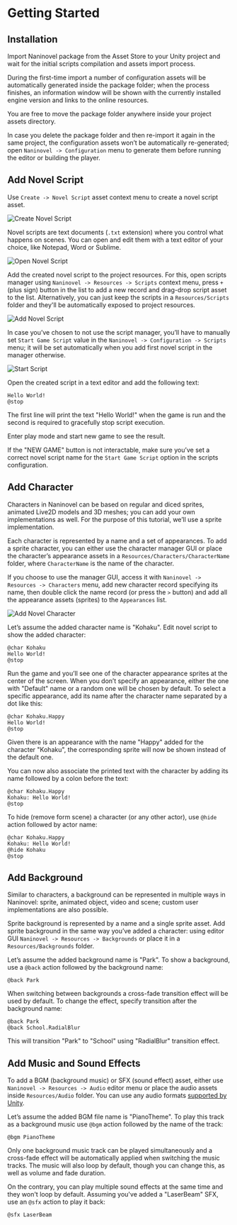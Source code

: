 ﻿# Getting Started

## Installation
Import Naninovel package from the Asset Store to your Unity project and wait for the initial scripts compilation and assets import process.

During the first-time import a number of configuration assets will be automatically generated inside the package folder; when the process finishes, an information window will be shown with the currently installed engine version and links to the online resources.

You are free to move the package folder anywhere inside your project assets directory.

In case you delete the package folder and then re-import it again in the same project, the configuration assets won’t be automatically re-generated; open `Naninovel -> Configuration` menu to generate them before running the editor or building the player.

## Add Novel Script
Use `Create -> Novel Script` asset context menu to create a novel script asset. 

![Create Novel Script](/guide/create-script.png)

Novel scripts are text documents (`.txt` extension) where you control what happens on scenes. You can open and edit them with a text editor of your choice, like Notepad, Word or Sublime.

![Open Novel Script](/guide/open-script.png)

Add the created novel script to the project resources. For this, open scripts manager using `Naninovel -> Resources -> Scripts` context menu, press `+` (plus sign) button in the list to add a new record and drag-drop script asset to the list. Alternatively, you can just keep the scripts in a `Resources/Scripts` folder and they'll be automatically exposed to project resources.

![Add Novel Script](/guide/add-script.png)

In case you’ve chosen to not use the script manager, you’ll have to manually set `Start Game Script` value in the `Naninovel -> Configuration -> Scripts` menu; it will be set automatically when you add first novel script in the manager otherwise.

![Start Script](/guide/set-start-script.png)

Open the created script in a text editor and add the following text:
```
Hello World!
@stop
```
The first line will print the text "Hello World!" when the game is run and the second is required to gracefully stop script execution.

Enter play mode and start new game to see the result.

If the "NEW GAME" button is not interactable, make sure you’ve set a correct novel script name for the `Start Game Script` option in the scripts configuration.

## Add Character
Characters in Naninovel can be based on regular and diced sprites, animated Live2D models and 3D meshes; you can add your own implementations as well. For the purpose of this tutorial, we’ll use a sprite implementation. 

Each character is represented by a name and a set of appearances. To add a sprite character, you can either use the character manager GUI or place the character’s appearance assets in a `Resources/Characters/CharacterName` folder, where `CharacterName` is the name of the character. 

If you choose to use the manager GUI, access it with `Naninovel -> Resources -> Characters` menu, add new character record specifying its name, then double click the name record (or press the `>` button) and add all the appearance assets (sprites) to the `Appearances` list.

![Add Novel Character](/guide/add-character.png)

Let’s assume the added character name is "Kohaku". Edit novel script to show the added character:
```
@char Kohaku
Hello World!
@stop
```
Run the game and you’ll see one of the character appearance sprites at the center of the screen. When you don’t specify an appearance, either the one with "Default" name or a random one will be chosen by default. To select a specific appearance, add its name after the character name separated by a dot like this:
```
@char Kohaku.Happy
Hello World!
@stop
```
Given there is an appearance with the name "Happy" added for the character "Kohaku", the corresponding sprite will now be shown instead of the default one.

You can now also associate the printed text with the character by adding its name followed by a colon before the text:
```
@char Kohaku.Happy
Kohaku: Hello World!
@stop
```
To hide (remove form scene) a character (or any other actor), use `@hide` action followed by actor name:
```
@char Kohaku.Happy
Kohaku: Hello World!
@hide Kohaku
@stop
```

## Add Background
Similar to characters, a background can be represented in multiple ways in Naninovel: sprite, animated object, video and scene; custom user implementations are also possible. 

Sprite background is represented by a name and a single sprite asset.
Add sprite background in the same way you’ve added a character: using editor GUI `Naninovel -> Resources -> Backgrounds` or place it in a `Resources/Backgrounds` folder.

Let’s assume the added background name is "Park". To show a background, use a `@back` action followed by the background name:
```
@back Park
```
When switching between backgrounds a cross-fade transition effect will be used by default. To change the effect, specify transition after the background name:
```
@back Park
@back School.RadialBlur
```
This will transition "Park" to "School" using "RadialBlur" transition effect.

## Add Music and Sound Effects
To add a BGM (background music) or SFX (sound effect) asset, either use `Naninovel -> Resources -> Audio` editor menu or place the audio assets inside `Resources/Audio` folder. You can use any audio formats [supported by Unity](https://docs.unity3d.com/Manual/AudioFiles.html).

Let’s assume the added BGM file name is "PianoTheme". To play this track as a background music use `@bgm` action followed by the name of the track:
```
@bgm PianoTheme 
```
Only one background music track can be played simultaneously and a cross-fade effect will be automatically applied when switching the music tracks. The music will also loop by default, though you can change this, as well as volume and fade duration.

On the contrary, you can play multiple sound effects at the same time and they won't loop by default. Assuming you've added a "LaserBeam" SFX, use an `@sfx` action to play it back:
```
@sfx LaserBeam
```

